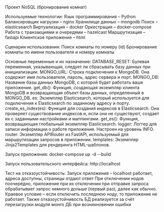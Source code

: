 Проект NoSQL (бронирование комнат)

Используемые технологии:
Язык программирования – Python
Балансировщик нагрузки – nginx
Хранилище данных – mongodb
Поиск – elasticsearch
Виртуализация – docker
Оркестрация – docker-compose
Работа с транзакциями и очередями – hazelcast
Маршрутизация – fastapi
Клиентское приложение – html

Сценарии использования:
Поиск комнаты по номеру (id)
Бронирование комнаты по имени пользователя и номеру комнаты

Основные переменные и их назначение:
DATABASE_RESET: Булевая переменная, указывающая, следует ли сбрасывать базу данных при инициализации.
MONGO_URL: Строка подключения к MongoDB. Она содержит имя пользователя, пароль, адрес сервера и порт.
MONGO_DB: Название базы данных MongoDB, с которой будет работать ваше приложение.
get_db(): Функция, создающая экземпляр клиента MongoDB и возвращающая объект базы данных, определенный в MONGO_DB.
es: Экземпляр Elasticsearch, который используется для подключения к Elasticsearch по заданному адресу и порту.
create_es_index(es): Функция для создания индексов в Elasticsearch. Она проверяет существование индексов и, если они не существуют, создает их с заданными настройками и маппингами.
get_es(): Функция, возвращающая глобальный экземпляр Elasticsearch.
logger: Логгер для записи информации о работе приложения. Настроен на уровень INFO.
router: Экземпляр APIRouter из FastAPI, используемый для маршрутизации запросов в приложении.
templates: Экземпляр Jinja2Templates для рендеринга HTML-шаблонов.

Запуск приложения:
docker-compose up -d --build

Запуск пользовательского интерфейса:
http://localhost

Тест на отказоустойчивость:
Запуск приложения – localhost работает, адреса доступны, страницы отдают ответ
При отключении нодов поочерёдно, приложение при их отключении при отправке запроса обрабатывает запрос немного дольше (первый раз), далее как обычно.
Краевое условие – если отключить последнюю ноду, то приложение не работает.
Также отказоустойчивость БД реализуется за счёт перезагрузки модуля монго ДБ при возникновении ошибки

